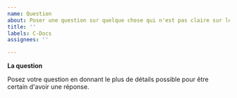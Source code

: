 ```yaml
---
name: Question
about: Poser une question sur quelque chose qui n'est pas claire sur le site
title: ''
labels: C-Docs
assignees: ''

---
```


**La question**

Posez votre question en donnant le plus de détails possible pour être certain d'avoir une réponse.

